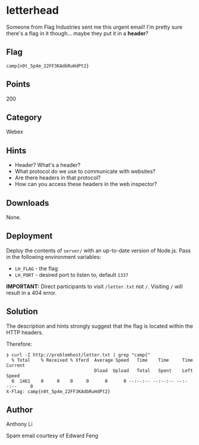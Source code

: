 # letterhead
Someone from Flag Industries sent me this urgent email! I'm pretty sure there's a flag in it though... maybe they put it in a **header**?

## Flag
```
camp{n0t_5p4m_22FF3KAdbRuHdPt2}
```

## Points
200

## Category
Webex

## Hints
* Header? What's a header?
* What protocol do we use to communicate with websites?
* Are there headers in that protocol?
* How can you access these headers in the web inspector?

## Downloads
None.

## Deployment
Deploy the contents of `server/` with an up-to-date version of Node.js. Pass in the following environment variables:
* `LH_FLAG` - the flag
* `LH_PORT` - desired port to listen to, default `1337`

**IMPORTANT:** Direct participants to visit `/letter.txt` not `/`. Visiting `/` will result in a 404 error.

## Solution
The description and hints strongly suggest that the flag is located within the HTTP headers.

Therefore:
```
❯ curl -I http://problemhost/letter.txt | grep "camp{"
  % Total    % Received % Xferd  Average Speed   Time    Time     Time  Current
                                 Dload  Upload   Total   Spent    Left  Speed
  0  1461    0     0    0     0      0      0 --:--:-- --:--:-- --:--:--     0
X-Flag: camp{n0t_5p4m_22FF3KAdbRuHdPt2}
```

## Author
Anthony Li

Spam email courtesy of Edward Feng